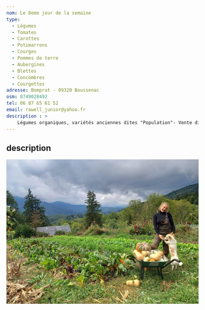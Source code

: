 ```yaml
---
nom: Le 8eme jour de la semaine
type: 
  - Légumes
  - Tomates
  - Carottes
  - Potimarrons
  - Courges
  - Pommes de terre
  - Aubergines
  - Blettes
  - Concombres
  - Courgettes
adresse: Bomprat - 09320 Boussenac
osm: 8749028492
tel: 06 87 65 61 52
email: rawell_junior@yahoo.fr
description : >
    Légumes organiques, variétés anciennes dites "Population"- Vente direct au jardin de Bomprat/Boussenac. Téléphoner avant de passer pour connaître les productions disponibles
---
```


## description 


![Le jardin de Neitah](./media/le-jardin-de-neitah.jpg)
